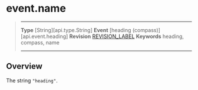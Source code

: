 
# event.name

> --------------------- ------------------------------------------------------------------------------------------
> __Type__              [String][api.type.String]
> __Event__             [heading (compass)][api.event.heading]
> __Revision__          [REVISION_LABEL](REVISION_URL)
> __Keywords__          heading, compass, name
> --------------------- ------------------------------------------------------------------------------------------

## Overview

The string `"heading"`.
